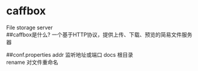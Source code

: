# caffbox
File storage server  
##caffbox是什么?
一个基于HTTP协议，提供上传、下载、预览的简易文件服务器

##conf.properties
addr 监听地址或端口
docs 根目录  
rename 对文件重命名
